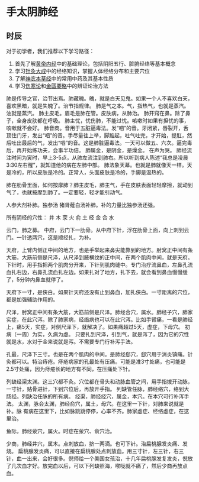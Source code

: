 # 手太阴肺经


## 时辰

对于初学者，我们推荐以下学习路径：

1. 首先了解[黄帝内经](/huangdi/)中的基础理论，包括阴阳五行、脏腑经络等基本概念
2. 学习[针灸大成](/acupuncture/)中的经络知识，掌握人体经络分布和主要穴位
3. 了解[神农本草经](/shennong/)中的常用中药及其基本性质
4. 学习[伤寒论](/shanghan/)和[金匮要略](/jinkui/)中的辨证论治方法



肺是传导之官，治节出焉。肺藏魄。魄，就是白天见鬼。如果一个人不喜欢白天，喜欢黑暗，就是失魄了。治节指规律。
肺是气之本。气，指热气，也就是蒸汽。油就是蒸汽。
肺主皮毛。眉毛是肺在管。皮肤病，从肺治。
肺开窍在鼻。除了鼻子，全身皮肤都在呼吸。
肺主忧，忧伤肺，不能过忧。咳嗽时如果有担忧的事，咳嗽就不会好。
肺音商。音用于五脏逼毒法。发“呬”的音。牙闭紧，唇裂开，舌顶住门牙，发出“呬”的音。手尽量往上举，脚踮起，吐气吐完，才开始，提肛，然后吐出最后的气，发出“呬”的音。这是肺脏逼毒法。一天可以做五、六次。逼完毒后，再开始练功夫，会事半功倍。
肺属金，是阴金，是燥金。
在声为哭。
肺经流注时间为寅时，早上3-5点，从肺左流注到肺右。所以听到病人陈述“我总是凌晨3:30左右醒”，就知道他的病在左肺中部。
肺法象天幕。也就是肺就像天一样。天是冷的，所以皮肤是冷的。正常人，头面皮肤是冷的，手脚是温热的。

肺在肋骨里面，如何按摩肺？肺主皮毛，肺主气，手在皮肤表面轻轻摩擦，就动到气了，也就按摩到肺了。一定要轻，轻才能引动气。

人参大剂补肺。独参汤
猪肾薤白汤补肺。补的力量比独参汤还强。

所有阴经的穴性：
井 木
荥 火
俞 土
经 金
合 水

云门，肺之募。
中府，云门下一肋骨。从中府下针，浮在肋骨上面，向上刺到云门。一针透两穴，这是顺经扎，为补。

天府，上臂内侧正中间的地方，也是手举起来鼻尖能靠到的地方。肘窝正中间有条大筋，大筋前侧是尺泽，从尺泽到腋横纹的正中间，在两个肌肉中间，就是天府。下针时，用手指把两个肌肉分开来，下针到肌肉缝中。专门治疗流鼻血，左鼻孔流血扎右边，右鼻孔流血扎左边。如果扎对了地方，扎下去，就会看到鼻血慢慢缓了，5分钟内鼻血就停了。

天府下一寸，是侠白。如果针天府还没有止到鼻血，加扎侠白。一寸距离的穴位，都是加强辅助作用的。

尺泽，肘窝正中间有条大筋，大筋前侧是尺泽。肺经合穴，属水。肺经子穴，肺家实症，在此穴泻。除了肺家病，经络病也可以在此穴泻。比如手臂痛，一看是肺经上，痛5天，实症，对侧尺泽下，就解决了。如果痛超过5天，虚症，下母穴。
初病（一周）为实，久病为虚。
只要扎到尺泽，引到气，就是泻了，因为它的穴性就是水，水对于金来说就是泻。不需要专门行补泻手法。

孔最，尺泽下三寸。也是在两个肌肉的中间。是肺经郄穴，郄穴用于消炎镇痛。针灸都可以。特治痔疮。痔疮病家的孔最处有压痛。可能是准3寸处痛，也可能是2.5寸处痛，因为痔疮长的地方有不同，在压痛处下针。

列缺经渠太渊。这三穴都不灸。穴位都在骨头和动脉血管之间，用手指拨开动脉，一寸针，贴骨进针，下到穴位后，再放开手指。
列缺管任脉，肺经络穴，络到大肠经。列缺治任脉的所有病。
经渠，肺经经穴，属金，本穴。在本穴可行补泻手法。
太渊，脉会太渊，肺经俞穴，属土，母穴。在这里一下针，对肺来说就是补。脉 有病在这里下，比如脉跳跳停停，心率不齐。肺家虚症、经络虚症，在这里治。

鱼际，肺经荥穴，属火。时症在荥穴、俞穴治。

少商，肺经井穴，属木。点刺放血，挤一两滴。也可下针。治扁桃腺发炎痛、发烧。
扁桃腺发炎痛，可以直接在扁桃腺处点刺放血。用三寸针，左三针，右三针，血一出来，会好很多。倪师给一个美国女孩治，十几年扁桃腺发复发炎，倪放了几次血才好。放完血以后，可以下列缺照海，喉咙就不痛了，然后少商再放点血。
